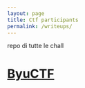 ```yaml
---
layout: page
title: Ctf participants
permalink: /writeups/
---
```


repo di tutte le chall

# [ByuCTF](/writeups/byuctf/byu-directory)

